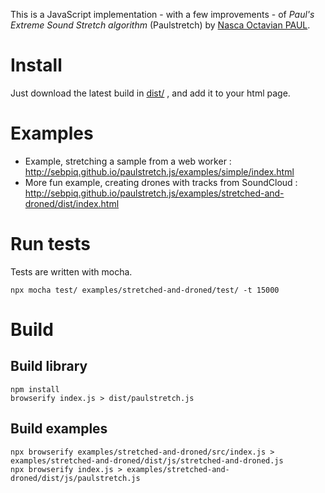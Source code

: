 This is a JavaScript implementation - with a few improvements - of *Paul's Extreme Sound Stretch algorithm* (Paulstretch) by [Nasca Octavian PAUL](https://github.com/paulnasca).

Install
===========

Just download the latest build in [dist/](https://github.com/sebpiq/paulstretch.js/tree/master/dist) , and add it to your html page.


Examples
==========
- Example, stretching a sample from a web worker : http://sebpiq.github.io/paulstretch.js/examples/simple/index.html
- More fun example, creating drones with tracks from SoundCloud : http://sebpiq.github.io/paulstretch.js/examples/stretched-and-droned/dist/index.html

Run tests
==============

Tests are written with mocha.

```
npx mocha test/ examples/stretched-and-droned/test/ -t 15000
```

Build
=======

Build library
--------------

```
npm install
browserify index.js > dist/paulstretch.js
```

Build examples
---------------

```
npx browserify examples/stretched-and-droned/src/index.js > examples/stretched-and-droned/dist/js/stretched-and-droned.js 
npx browserify index.js > examples/stretched-and-droned/dist/js/paulstretch.js 
```